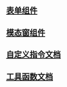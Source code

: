 <!--
 * @Author: huangyuhui
 * @since: 2020-05-30 09:18:00
 * @LastAuthor: huangyuhui
 * @lastTime: 2020-07-07 09:38:15
 * @message: 
 * @FilePath: \XY-component-vue\README.md
--> 
## [表单组件](./src/Components/Form "表单组件文档")

## [模态窗组件](./src/Components/Modal "模态窗组件文档")

## [自定义指令文档](./src/directive "模态窗组件文档")

## [工具函数文档](./src/utils "工具函数文档")